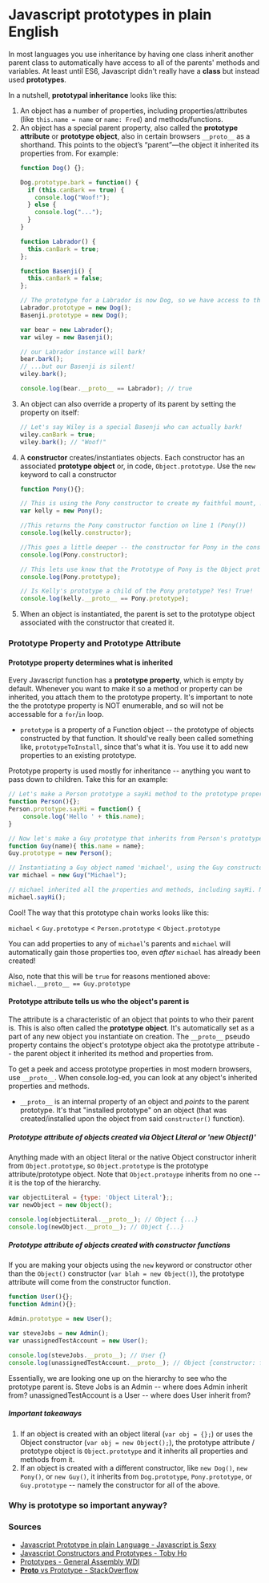 # Javascript prototypes in plain English

In most languages you use inheritance by having one class inherit another parent class to automatically have access to all of the parents' methods and variables. At least until ES6, Javascript didn't really have a **class** but instead used **prototypes**. 

In a nutshell, **prototypal inheritance** looks like this:

1. An object has a number of properties, including properties/attributes (like `this.name = name` or `name: Fred`) and methods/functions.
2. An object has a special parent property, also called the **prototype attribute** or **prototype object**, also in certain browsers `__proto__` as a shorthand. This points to the object’s “parent”—the object it inherited its properties from. For example:
    ```javascript
    function Dog() {};

    Dog.prototype.bark = function() {
      if (this.canBark == true) {
        console.log("Woof!");
      } else {
        console.log("...");
      }
    }

    function Labrador() {
      this.canBark = true;
    };

    function Basenji() {
      this.canBark = false;
    };

    // The prototype for a Labrador is now Dog, so we have access to the bark function
    Labrador.prototype = new Dog();
    Basenji.prototype = new Dog();

    var bear = new Labrador();
    var wiley = new Basenji();

    // our Labrador instance will bark!
    bear.bark();
    // ...but our Basenji is silent!
    wiley.bark();
 
    console.log(bear.__proto__ == Labrador); // true
    ```
 3. An object can also override a property of its parent by setting the property on itself:
    ```javascript
    // Let's say Wiley is a special Basenji who can actually bark!
    wiley.canBark = true;
    wiley.bark(); // "Woof!"
    ```
4. A **constructor** creates/instantiates objects. Each constructor has an associated **prototype object** or, in code, `Object.prototype`. Use the `new` keyword to call a constructor
    ```javascript
    function Pony(){};
    
    // This is using the Pony constructor to create my faithful mount, Kelly
    var kelly = new Pony();
    
    //This returns the Pony constructor function on line 1 (Pony())
    console.log(kelly.constructor);
 
    //This goes a little deeper -- the constructor for Pony in the constructor for Function objects
    console.log(Pony.constructor);
 
    // This lets use know that the Prototype of Pony is the Object prototype
    console.log(Pony.prototype);
 
    // Is Kelly's prototype a child of the Pony prototype? Yes! True!
    console.log(kelly.__proto__ == Pony.prototype);
    ```
5. When an object is instantiated, the parent is set to the prototype object associated with the constructor that created it.

### Prototype Property and Prototype Attribute

#### Prototype property determines what is inherited

Every Javascript function has a **prototype property**, which is empty by default. Whenever you want to make it so a method or property can be inherited, you attach them to the prototype property. It's important to note the the prototype property is NOT enumerable, and so will not be accessable for a `for`/`in` loop.

* `prototype` is a property of a Function object -- the prototype of objects constructed by that function. It should've really been called something like, `prototypeToInstall`, since that's what it is. You use it to add new properties to an existing prototype.

Prototype property is used mostly for inheritance -- anything you want to pass down to children. Take this for an example:

```javascript
// Let's make a Person prototype a sayHi method to the prototype property
function Person(){};
Person.prototype.sayHi = function() {
    console.log('Hello ' + this.name);
}

// Now let's make a Guy prototype that inherits from Person's prototype but also has its own Name property
function Guy(name){ this.name = name};
Guy.prototype = new Person();

// Instantiating a Guy object named 'michael', using the Guy constructor
var michael = new Guy("Michael");

// michael inherited all the properties and methods, including sayHi. Now michael can call sayHi directly, even though we never created a sayHi method on him
michael.sayHi();
```

Cool! The way  that this prototype chain works looks like this:

`michael` < `Guy.prototype` < `Person.prototype` < `Object.prototype`

You can add properties to any of `michael`'s parents and `michael` will automatically gain those properties too, even *after* `michael` has already been created!

Also, note that this will be `true` for reasons mentioned above: `michael.__proto__ == Guy.prototype`

#### Prototype attribute tells us who the object's parent is

The attribute is a characteristic of an object that points to who their parent is. This is also often called the **prototype object**. It's automatically set as a part of any new object you instantiate on creation. The `__proto__` pseudo property contains the object's prototype object aka the prototype attribute -- the parent object it inherited its method and properties from. 

To get a peek and access prototype properties in most modern browsers, use `__proto__`. When console.log-ed, you can look at any object's inherited properties and methods.
 
* `__proto__` is an internal property of an object and *points* to the parent prototype. It's that "installed prototype" on an object (that was created/installed upon the object from said `constructor()` function). 

##### Prototype attribute of objects created via Object Literal or 'new Object()'

Anything made with an object literal or the native Object constructor inherit from `Object.prototype`, so `Object.prototype` is the prototype attribute/prototype object. Note that `Object.protoype` inherits from no one -- it is the top of the hierarchy.

```javascript
var objectLiteral = {type: 'Object Literal'};;
var newObject = new Object();

console.log(objectLiteral.__proto__); // Object {...}
console.log(newObject.__proto__); // Object {...}
```

##### Prototype attribute of objects created with constructor functions

If you are making your objects using the `new` keyword or constructor other than the `Object()` constructor (`var blah = new Object()`), the prototype attribute will come from the constructor function. 

```javascript
function User(){};
function Admin(){};

Admin.prototype = new User();

var steveJobs = new Admin();
var unassignedTestAccount = new User();

console.log(steveJobs.__proto__); // User {}
console.log(unassignedTestAccount.__proto__); // Object {constructor: function}
```

Essentially, we are looking one up on the hierarchy to see who the prototype parent is. Steve Jobs is an Admin -- where does Admin inherit from? unassignedTestAccount is a User -- where does User inherit from?

##### Important takeaways

1. If an object is created with an object literal (`var obj = {};`) or uses the Object constructor (`var obj = new Object();`), the prototype attribute / prototype object is `Object.prototype` and it inherits all properties and methods from it.
2. If an object is created with a different constructor, like `new Dog()`, `new Pony()`, or `new Guy()`, it inherits from `Dog.prototype`, `Pony.prototype`, or `Guy.prototype` -- namely the constructor for all of the above. 

### Why is prototype so important anyway?




### Sources

* [Javascript Prototype in plain Language - Javascript is Sexy](http://javascriptissexy.com/javascript-prototype-in-plain-detailed-language/)
* [Javascript Constructors and Prototypes - Toby Ho](http://tobyho.com/2010/11/22/javascript-constructors-and/)
* [Prototypes - General Assembly WDI](https://wdi_sea.gitbooks.io/notes/content/02-js-jquery/js-prototypes/03prototypes.html)
* [__Proto__ vs Prototype - StackOverflow](http://stackoverflow.com/questions/9959727/proto-vs-prototype-in-javascript)